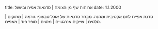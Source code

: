 title: ארוחות שף מן הצומח | סדנאות אפיה ובישול
date: 1.1.2000

סדנת אפיית לחם אקטיבית ומהנה. מבחר סדנאות של אוכל טבעוני: גורמה | מתוקים | סלטים | שייקים אנרגטיים | מזטים | סופר פוד | מאפים.
